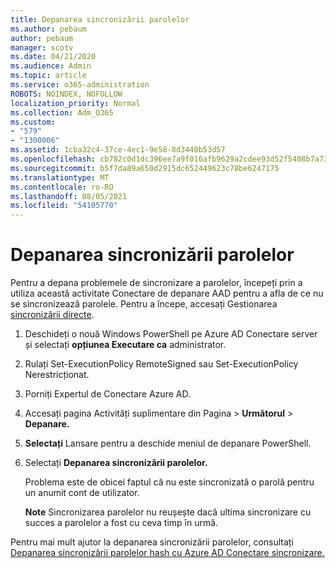 ```yaml
---
title: Depanarea sincronizării parolelor
ms.author: pebaum
author: pebaum
manager: scotv
ms.date: 04/21/2020
ms.audience: Admin
ms.topic: article
ms.service: o365-administration
ROBOTS: NOINDEX, NOFOLLOW
localization_priority: Normal
ms.collection: Adm_O365
ms.custom:
- "579"
- "1300006"
ms.assetid: 1cba32c4-37ce-4ec1-9e58-8d3440b53d57
ms.openlocfilehash: cb782c0d1dc396ee7a9f016afb9629a2cdee93d52f5408b7a73e576e783ebc0a
ms.sourcegitcommit: b5f7da89a650d2915dc652449623c78be6247175
ms.translationtype: MT
ms.contentlocale: ro-RO
ms.lasthandoff: 08/05/2021
ms.locfileid: "54105770"
---
```

# <a name="troubleshoot-password-synchronization"></a>Depanarea sincronizării parolelor

Pentru a depana problemele de sincronizare a parolelor, începeți prin a utiliza această activitate Conectare de depanare AAD pentru a afla de ce nu se sincronizează parolele. Pentru a începe, accesați Gestionarea [sincronizării directe](https://admin.microsoft.com/AdminPortal/Home#/dirsyncmanagement).  

1. Deschideți o nouă Windows PowerShell pe Azure AD Conectare server și selectați **opțiunea Executare ca** administrator.

2. Rulați Set-ExecutionPolicy RemoteSigned sau Set-ExecutionPolicy Nerestricționat.

3. Porniți Expertul de Conectare Azure AD.

4. Accesați pagina Activități suplimentare din Pagina > **Următorul**  >  **Depanare.**

5. **Selectați** Lansare pentru a deschide meniul de depanare PowerShell.

6. Selectați **Depanarea sincronizării parolelor.**

    Problema este de obicei faptul că nu este sincronizată o parolă pentru un anumit cont de utilizator.

    **Note** Sincronizarea parolelor nu reușește dacă ultima sincronizare cu succes a parolelor a fost cu ceva timp în urmă.

Pentru mai mult ajutor la depanarea sincronizării parolelor, consultați [Depanarea sincronizării parolelor hash cu Azure AD Conectare sincronizare.](https://docs.microsoft.com/azure/active-directory/hybrid/tshoot-connect-password-hash-synchronization)